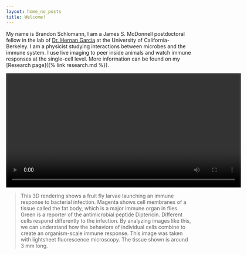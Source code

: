 ```yaml
---
layout: home_no_posts
title: Welcome!
---
```

My name is Brandon Schlomann, I am a James S. McDonnell postdoctoral fellow in the lab of [Dr. Hernan Garcia](http://garcialab.berkeley.edu) at the University of California-Berkeley. I am a physicist studying interactions between microbes and the immune system. I use live imaging to peer inside animals and watch immune responses at the single-cell level. More information can be found on my [Research page]({% link research.md %}).

<video width="640" height="311" autoplay controls loop>
  <source src="{{site.baseurl}}/assets/render_1.mp4" type="video/mp4">
</video>

>This 3D rendering shows a fruit fly larvae launching an immune response to bacterial infection. Magenta shows cell membranes of a tissue called the fat body, which is a major immune organ in flies. Green is a reporter of the antimicrobial peptide Diptericin. Different cells respond differently to the infection. By analyzing images like this, we can understand how the behaviors of individual cells combine to create an organism-scale immune response. This image was taken with lightsheet fluorescence microscopy. The tissue shown is around 3 mm long.